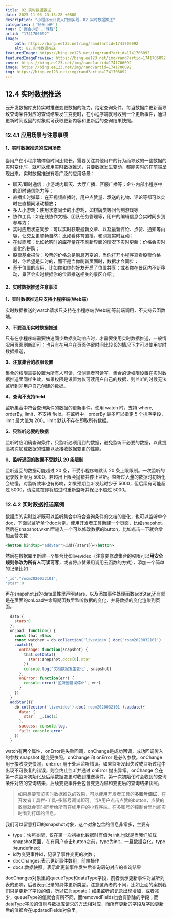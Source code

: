```yaml
---
title: 82.实时数据推送
date: 2025-11-03 23:13:28 +0800
description: "小程序云开发入门到实践，82.实时数据推送"
categories: ['掘金小册']
tags: ['掘金小册','课程']
artid: "1741706092"
image:
    path: https://bing.ee123.net/img/rand?artid=1741706092
    alt: 82.实时数据推送
featuredImage: https://bing.ee123.net/img/rand?artid=1741706092
featuredImagePreview: https://bing.ee123.net/img/rand?artid=1741706092
cover: https://bing.ee123.net/img/rand?artid=1741706092
image: https://bing.ee123.net/img/rand?artid=1741706092
img: https://bing.ee123.net/img/rand?artid=1741706092
---
```


## 12.4 实时数据推送
云开发数据库支持实时推送变更数据的能力，给定查询条件，每当数据库更新而导致查询条件对应的查询结果发生变更时，在小程序端就可收到一个更新事件，通过更新时间返回的对象就可获取更新内容和更新后的查询结果快照。

### 12.4.1 应用场景与注意事项
#### 1、实时数据推送的应用场景
当用户在小程序端停留时间比较长，需要关注其他用户的行为而导致的一些数据的实时变化时，就可以使用实时数据推送，只要数据发生变动，都能实时的在前端呈现出来。实时数据推送有着广泛的应用场景：
- 聊天/即时通信：小游戏内聊天、大厅广播、区服广播等；企业内部小程序中的即时通信能力等；
- 直播实时弹幕：在开视频直播时，用户点赞量、发送的礼物、评论等都可以实时在直播间滚动播放；
- 多人小游戏：使用状态同步的小游戏，如棋牌类等回合制游戏等
- 协作工具：如在线协作文档、团队任务管理等，用户的编辑信息会实时同步到参与方；
- 实时应用状态同步：可以实时获取最新文章、以及最新评论、点赞、通知等内容，让交互更顺畅自然；比如看体育直播，和网友实时互动；
- 在线商城：比如抢购时的库存量在不刷新界面的情况下实时更新；价格会实时变化的拼购；
- 股票基金报价：股票的价格总是瞬息万变的，当你打开小程序查看股票价格时，你希望是实时的，而不是当你刷新页面时，数据才会同步；
- 基于位置的应用，比如你和你的好友开启了位置共享；或者你在景区内不断移动，景区会实时根据你的位置推送相关的景区介绍；

#### 2、实时数据推送注意事项
**1、实时数据推送只支持小程序端(Web端)**

实时数据推送的watch请求只支持在小程序端(Web端)等前端调用，不支持云函数端。

**2、不要滥用实时数据推送**

只有在小程序端需要快速同步数据变动响应时，才需要使用实时数据推送，一般情况用页面刷新即可；也只有在用户在页面停留时间比较长的情况下才可以使用实时数据推送，

**3、注意集合的权限设置**

集合的权限需要设置为所有人可读，仅创建者可读写。集合的读权限设置在实时数据推送里同样生效，如果权限是设置为仅可读用户自己的数据，则监听的时候无法监听到非用户自己创建的数据。

**4、查询不支持field**

监听集合中符合查询条件的数据的更新事件。使用 watch 时，支持 where, orderBy, limit，不支持 field。在监听中，orderBy 最多可以指定 5 个排序字段，limit 最大值为 200。limit 默认不存在即取所有数据。

**5、只监听必要的数据**

监听时应明确查询条件，只监听必须用到的数据，避免监听不必要的数据，以此提高初次加载数据的性能以及接收数据变更的性能。

**6、监听返回的数据不受默认 20 条限制**

监听返回的数据可能超过 20 条，不受小程序端默认 20 条上限限制。一次监听的记录数上限为 5000，若超出上限会抛错并停止监听。监听过大量的数据时初始化会较慢，对监听效率也有影响，如果预期监听发起时少于 5000，但后续有可能超过 5000，请注意在即将超过时重新监听并保证不超过 5000。

### 12.4.2 实时数据推送案例
数据库的实时监听既可以监听集合中符合查询条件的文档的变化，也可以监听单个doc，下面以监听单个doc为例。使用开发者工具新建一个页面，比如snapshot，然后在snapshot.wxml里输入一个可以修改数据的button，比如点击一下就会增加点赞次数：
```xml
<button bindtap="addStar">点赞{{stars}}</button>
```
然后在数据库里新建一个集合比如livevideo（注意要修改集合的权限可以**用安全规则修改为所有人可读可写**，或者将点赞采用调用云函数的方式），添加一个简单的记录比如：
```javascript
"_id":"room2020032101",
"star":0
```
再在snapshot.js的data属性里声明stars，以及添加事件处理函数addStar,还有就是在页面的onLoad生命周期函数里监听数据的变化，并将数据的变化渲染到页面。
```javascript
  data:{
    stars:0
  },
  onLoad: function() {
    const that =this
    const watcher = db.collection('livevideo').doc('room2020032101')
    .watch({
      onChange: function(snapshot) {
        that.setData({
          stars:snapshot.docs[0].star
        })
        console.log('文档数据发生变化', snapshot)
      },
      onError: function(err) {
        console.error('监听因错误停止', err)
      }
    })
  }
  addStar(){
    db.collection('livevideo').doc('room2020032101').update({
      data: {
        star:  _.inc(1)
      },
      success: console.log,
      fail: console.error
    })
  } 
```
watch有两个属性，onError是失败回调，onChange是成功回调，成功回调传入的参数 snapshot 是变更快照。onChange 和 onError 是必传参数。onChange 用于接收变更快照，onError 用于处理监听错误。如果监听发起失败或监听过程中出现不可恢复的错误，则会终止监听并通过 onError 抛出异常。onChange 会在第一次监听初始化及后续数据变更时收到推送事件。第一次初始化时会收到的查询条件对应的查询结果，后续变更事件会包含变更内容和变更后的查询结果快照。

>如果想要预览实时数据推送的效果，可以使用开发者工具的**多账号调试**，在开发者工具栏-工具-多账号调试即可。当A用户点击点赞的button，点赞的数量就会实时同步给所有在线用户的小程序端。在多账号的控制台里也能实时看到打印的信息。

我们可以留意打印的snapshot对象，这个对象包含的信息非常多，主要有
- type：快照类型，仅在第一次初始化数据时有值为 init,也就是当我们加载snapshot页面，在有用户点击button之前，type为init，一旦数据变化，type为undefined;
- id为变更事件id，记录了事件变更的次数；
- docChanges:表示更新事件数组，前端操作
- docs:数据快照，表示此更新事件发生后查询语句对应的查询结果

docChanges对象里的queueType和dataType字段，前者表示更新事件对监听列表的影响，后者表示记录的具体更新类型。注意这两者的不同，比如上面的案例我们只是更新了字段的值，所以它为update；如果监听的记录出现增加，或者减少，queueType的值就会有所不同，而removedFields也会有删除的字段；而dataType字段的值则与数据库请求的方法相对应，而所有更新的字段及字段更新后的值都会在updatedFields对象里。